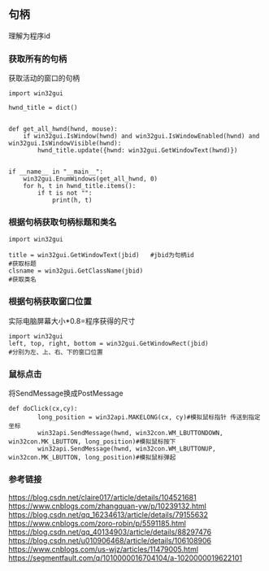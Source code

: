 




## 句柄

理解为程序id 

### 获取所有的句柄

获取活动的窗口的句柄
```
import win32gui
 
hwnd_title = dict()
 
 
def get_all_hwnd(hwnd, mouse):
	if win32gui.IsWindow(hwnd) and win32gui.IsWindowEnabled(hwnd) and win32gui.IsWindowVisible(hwnd):
		hwnd_title.update({hwnd: win32gui.GetWindowText(hwnd)})
 
 
if __name__ in "__main__":
    win32gui.EnumWindows(get_all_hwnd, 0)
    for h, t in hwnd_title.items():
	    if t is not "":
		    print(h, t)

```

### 根据句柄获取句柄标题和类名
```
import win32gui
 
title = win32gui.GetWindowText(jbid)   #jbid为句柄id
#获取标题
clsname = win32gui.GetClassName(jbid)  
#获取类名
```
### 根据句柄获取窗口位置
实际电脑屏幕大小*0.8=程序获得的尺寸
```
import win32gui
left, top, right, bottom = win32gui.GetWindowRect(jbid)
#分别为左、上、右、下的窗口位置
```

### 鼠标点击

将SendMessage换成PostMessage
```
def doClick(cx,cy):
        long_position = win32api.MAKELONG(cx, cy)#模拟鼠标指针 传送到指定坐标
        win32api.SendMessage(hwnd, win32con.WM_LBUTTONDOWN, win32con.MK_LBUTTON, long_position)#模拟鼠标按下
        win32api.SendMessage(hwnd, win32con.WM_LBUTTONUP, win32con.MK_LBUTTON, long_position)#模拟鼠标弹起

```




### 参考链接
https://blog.csdn.net/claire017/article/details/104521681
https://www.cnblogs.com/zhangquan-yw/p/10239132.html
https://blog.csdn.net/qq_16234613/article/details/79155632
https://www.cnblogs.com/zoro-robin/p/5591185.html
https://blog.csdn.net/qq_40134903/article/details/88297476
https://blog.csdn.net/u010906468/article/details/106108906
https://www.cnblogs.com/us-wjz/articles/11479005.html
https://segmentfault.com/q/1010000016704104/a-1020000019622101






